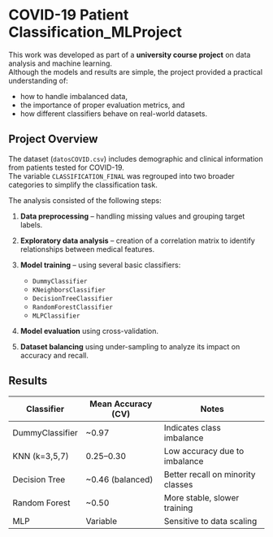 # COVID-19 Patient Classification_MLProject
This work was developed as part of a **university course project** on data analysis and machine learning.  
Although the models and results are simple, the project provided a practical understanding of:
- how to handle imbalanced data,  
- the importance of proper evaluation metrics, and  
- how different classifiers behave on real-world datasets.

## Project Overview
The dataset (`datosCOVID.csv`) includes demographic and clinical information from patients tested for COVID-19.  
The variable `CLASSIFICATION_FINAL` was regrouped into two broader categories to simplify the classification task.

The analysis consisted of the following steps:
1. **Data preprocessing** – handling missing values and grouping target labels.  
2. **Exploratory data analysis** – creation of a correlation matrix to identify relationships between medical features.  
3. **Model training** – using several basic classifiers:
   - `DummyClassifier`  
   - `KNeighborsClassifier`  
   - `DecisionTreeClassifier`  
   - `RandomForestClassifier`  
   - `MLPClassifier`  

4. **Model evaluation** using cross-validation.  
5. **Dataset balancing** using under-sampling to analyze its impact on accuracy and recall.

## Results
| Classifier | Mean Accuracy (CV) | Notes |
|-------------|--------------------|-------|
| DummyClassifier | ~0.97 | Indicates class imbalance |
| KNN (k=3,5,7) | 0.25–0.30 | Low accuracy due to imbalance |
| Decision Tree | ~0.46 (balanced) | Better recall on minority classes |
| Random Forest | ~0.50 | More stable, slower training |
| MLP | Variable | Sensitive to data scaling |
